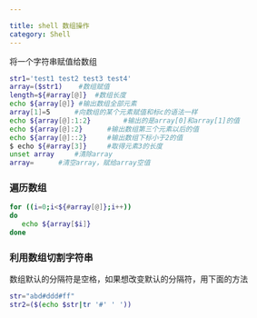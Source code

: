 ```yaml
---

title: shell 数组操作
category: Shell
---
```


将一个字符串赋值给数组

```sh
str1='test1 test2 test3 test4'
array=($str1)    #数组赋值
length=${#array[@]}  #数组长度
echo ${array[@]} #输出数组全部元素
array[1]=5      #向数组的某个元素赋值和标c的语法一样
echo ${array[@]:1:2}        #输出的是array[0]和array[1]的值
echo ${array[@]:2}      #输出数组第三个元素以后的值
echo ${array[@]::2}     #输出数组下标小于2的值
$ echo ${#array[3]}     #取得元素3的长度
unset array     #清除array
array=      #清空array，赋给array空值
```

### 遍历数组

```sh
for ((i=0;i<${#array[@]};i++))
do
   echo ${array[$i]}
done
```

### 利用数组切割字符串

数组默认的分隔符是空格，如果想改变默认的分隔符，用下面的方法

```sh
str="abd#ddd#ff"
str2=($(echo $str|tr '#' ' '))
```
